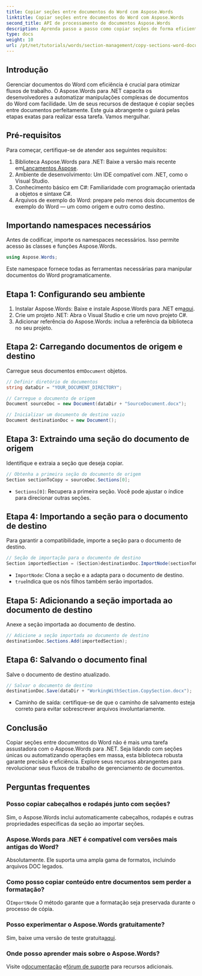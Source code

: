 ```yaml
---
title: Copiar seções entre documentos do Word com Aspose.Words
linktitle: Copiar seções entre documentos do Word com Aspose.Words
second_title: API de processamento de documentos Aspose.Words
description: Aprenda passo a passo como copiar seções de forma eficiente entre documentos do Word usando o Aspose.Words para .NET. Este guia detalhado abrange pré-requisitos, exemplos de código, dicas avançadas e FAQs.
type: docs
weight: 10
url: /pt/net/tutorials/words/section-management/copy-sections-word-documents/
---
```

## Introdução

Gerenciar documentos do Word com eficiência é crucial para otimizar fluxos de trabalho. O Aspose.Words para .NET capacita os desenvolvedores a automatizar manipulações complexas de documentos do Word com facilidade. Um de seus recursos de destaque é copiar seções entre documentos perfeitamente. Este guia abrangente o guiará pelas etapas exatas para realizar essa tarefa. Vamos mergulhar.

## Pré-requisitos

Para começar, certifique-se de atender aos seguintes requisitos:

1.  Biblioteca Aspose.Words para .NET: Baixe a versão mais recente em[Lançamentos Aspose](https://releases.aspose.com/words/net/).
2. Ambiente de desenvolvimento: Um IDE compatível com .NET, como o Visual Studio.
3. Conhecimento básico em C#: Familiaridade com programação orientada a objetos e sintaxe C#.
4. Arquivos de exemplo do Word: prepare pelo menos dois documentos de exemplo do Word — um como origem e outro como destino.

## Importando namespaces necessários

Antes de codificar, importe os namespaces necessários. Isso permite acesso às classes e funções Aspose.Words.

```csharp
using Aspose.Words;
```

Este namespace fornece todas as ferramentas necessárias para manipular documentos do Word programaticamente.

## Etapa 1: Configurando seu ambiente

1.  Instalar Aspose.Words: Baixe e instale Aspose.Words para .NET em[aqui](https://releases.aspose.com/words/net/).
2. Crie um projeto .NET: Abra o Visual Studio e crie um novo projeto C#.
3. Adicionar referência do Aspose.Words: inclua a referência da biblioteca no seu projeto.

## Etapa 2: Carregando documentos de origem e destino

 Carregue seus documentos em`Document` objetos.

```csharp
// Definir diretório de documentos
string dataDir = "YOUR_DOCUMENT_DIRECTORY";

// Carregue o documento de origem
Document sourceDoc = new Document(dataDir + "SourceDocument.docx");

// Inicializar um documento de destino vazio
Document destinationDoc = new Document();
```

## Etapa 3: Extraindo uma seção do documento de origem

Identifique e extraia a seção que deseja copiar.

```csharp
// Obtenha a primeira seção do documento de origem
Section sectionToCopy = sourceDoc.Sections[0];
```

- `Sections[0]`: Recupera a primeira seção. Você pode ajustar o índice para direcionar outras seções.

## Etapa 4: Importando a seção para o documento de destino

Para garantir a compatibilidade, importe a seção para o documento de destino.

```csharp
// Seção de importação para o documento de destino
Section importedSection = (Section)destinationDoc.ImportNode(sectionToCopy, true);
```

- `ImportNode`: Clona a seção e a adapta para o documento de destino.
- `true`Indica que os nós filhos também serão importados.

## Etapa 5: Adicionando a seção importada ao documento de destino

Anexe a seção importada ao documento de destino.

```csharp
// Adicione a seção importada ao documento de destino
destinationDoc.Sections.Add(importedSection);
```

## Etapa 6: Salvando o documento final

Salve o documento de destino atualizado.

```csharp
// Salvar o documento de destino
destinationDoc.Save(dataDir + "WorkingWithSection.CopySection.docx");
```

- Caminho de saída: certifique-se de que o caminho de salvamento esteja correto para evitar sobrescrever arquivos involuntariamente.

## Conclusão

Copiar seções entre documentos do Word não é mais uma tarefa assustadora com o Aspose.Words para .NET. Seja lidando com seções únicas ou automatizando operações em massa, esta biblioteca robusta garante precisão e eficiência. Explore seus recursos abrangentes para revolucionar seus fluxos de trabalho de gerenciamento de documentos.

## Perguntas frequentes

### Posso copiar cabeçalhos e rodapés junto com seções?
Sim, o Aspose.Words inclui automaticamente cabeçalhos, rodapés e outras propriedades específicas da seção ao importar seções.

### Aspose.Words para .NET é compatível com versões mais antigas do Word?
Absolutamente. Ele suporta uma ampla gama de formatos, incluindo arquivos DOC legados.

### Como posso copiar conteúdo entre documentos sem perder a formatação?
 O`ImportNode` O método garante que a formatação seja preservada durante o processo de cópia.

### Posso experimentar o Aspose.Words gratuitamente?
 Sim, baixe uma versão de teste gratuita[aqui](https://releases.aspose.com/).

### Onde posso aprender mais sobre o Aspose.Words?
 Visite o[documentação](https://reference.aspose.com/words/net/) e[fórum de suporte](https://forum.aspose.com/c/words/8) para recursos adicionais.